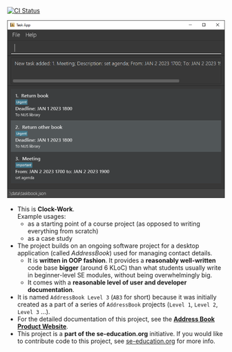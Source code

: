 [![CI Status](https://github.com/se-edu/addressbook-level3/workflows/Java%20CI/badge.svg)](https://github.com/AY2223S2-CS2103T-W13-3/tp/actions)

![Ui](docs/images/Ui_02.png)
* This is **Clock-Work**.<br>
  Example usages:
  * as a starting point of a course project (as opposed to writing everything from scratch)
  * as a case study
* The project builds on an ongoing software project for a desktop application (called _AddressBook_) used for managing contact details.
  * It is **written in OOP fashion**. It provides a **reasonably well-written** code base **bigger** (around 6 KLoC) than what students usually write in beginner-level SE modules, without being overwhelmingly big.
  * It comes with a **reasonable level of user and developer documentation**.
* It is named `AddressBook Level 3` (`AB3` for short) because it was initially created as a part of a series of `AddressBook` projects (`Level 1`, `Level 2`, `Level 3` ...).
* For the detailed documentation of this project, see the **[Address Book Product Website](https://se-education.org/addressbook-level3)**.
* This project is a **part of the se-education.org** initiative. If you would like to contribute code to this project, see [se-education.org](https://se-education.org#https://se-education.org/#contributing) for more info.
